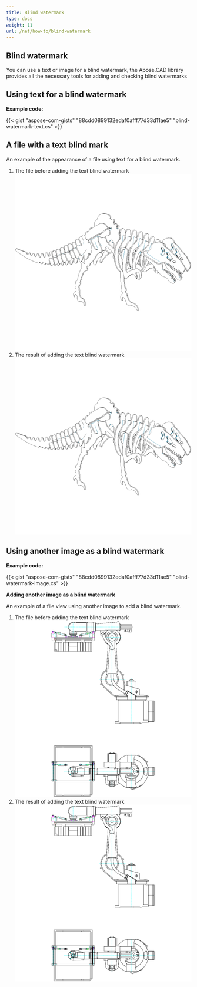 ```yaml
---
title: Blind watermark
type: docs
weight: 11
url: /net/how-to/blind-watermark
---
```


## **Blind watermark**

You can use a text or image for a blind watermark, the Apose.CAD library provides all the necessary tools for adding and checking blind watermarks

## **Using text for a blind watermark**

**Example code:**

{{< gist "aspose-com-gists" "88cdd0899132edaf0afff77d33d11ae5" "blind-watermark-text.cs" >}}

## **A file with a text blind mark**

An example of the appearance of a file using text for a blind watermark.

1. The file before adding the text blind watermark<br>
![Input image](Tyrannosaurus.dxf_input.png)<br>
1. The result of adding the text blind watermark<br>
![Embedded image](Tyrannosaurus.dxf_embedded.png)

## **Using another image as a blind watermark**

**Example code:**

{{< gist "aspose-com-gists" "88cdd0899132edaf0afff77d33d11ae5" "blind-watermark-image.cs" >}}

**Adding another image as a blind watermark**

An example of a file view using another image to add a blind watermark.

1. The file before adding the text blind watermark<br>
![Input image](robot_handling_cell.dwg_input.png)<br>
1. The result of adding the text blind watermark<br>
![Embedded image](robot_handling_cell.dwg_embedded.png)